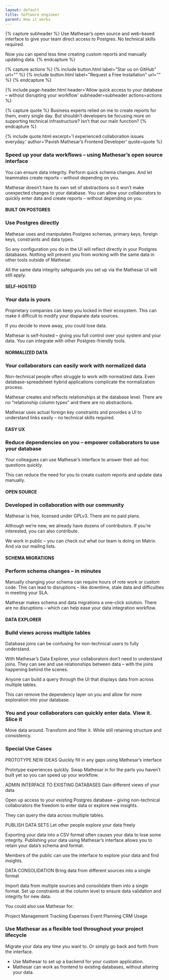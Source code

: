 ```yaml
---
layout: default
title: Software engineer
parent: How it works
---
```


{% capture subheader %}
Use Mathesar’s open source and web-based interface to give your team direct access to Postgres. No technical skills required.

Now you can spend less time creating custom reports and manually updating data.
{% endcapture %}

{% capture actions %}
{% include button.html label="Star us on GitHub" url="" %}
{% include button.html label="Request a Free Installation" url="" %}
{% endcapture %}

{% include page-header.html
header='Allow quick access to your database – without disrupting your workflow'
subheader=subheader
actions=actions
%}

{% capture quote %}
Business experts relied on me to create reports for them, every single day.
But shouldn’t developers be focusing more on supporting technical infrastructure? Isn’t that our main function?
{% endcapture %}

{%
include quote.html
excerpt='I experienced collaboration issues everyday.'
author='Pavish Mathesar’s Frontend Developer'
quote=quote
%}

### Speed up your data workflows – using Mathesar’s open source interface

You can ensure data integrity. Perform quick
schema changes. And let teammates create reports – without depending on you.

Mathesar doesn’t have its own set of abstractions so it won’t make unexpected changes to your database. You can allow your collaborators to quickly enter data and create reports – without depending on you.

#### BUILT ON POSTGRES

### Use Postgres directly

Mathesar uses and manipulates Postgres schemas, primary keys, foreign keys, constraints and data types.

So any configuration you do in the UI will reflect directly in your Postgres databases.
Nothing will prevent you from working with the same data in other tools outside of Mathesar.

All the same data integrity safeguards you set up via the Mathesar UI will still apply.

#### SELF-HOSTED

### Your data is yours

Proprietary companies can keep you locked in their ecosystem. This can make it difficult to modify your disparate data sources.

If you decide to move away, you could lose data.

Mathesar is self-hosted – giving you full control over your system and your data. You can integrate with other Postgres-friendly tools.

#### NORMALIZED DATA

### Your collaborators can easily work with normalized data

Non-technical people often struggle to work with normalized data. Even database-spreadsheet hybrid applications complicate the normalization process.

Mathesar creates and reflects relationships at the database level.  There are no “relationship column types” and there are no abstractions.

Mathesar uses actual foreign key constraints and provides a UI to understand links easily – no technical skills required.

#### EASY UX

### Reduce dependencies on you – empower collaborators to use your database

Your colleagues can use Mathesar’s interface to answer their ad-hoc questions quickly.

This can reduce the need for you to create custom reports and update data manually.

#### OPEN SOURCE

### Developed in collaboration with our community

Mathesar is free, licensed under GPLv3. There are no paid plans.

Although we’re new, we already have dozens of contributors. If you’re interested, you can also contribute.

We work in public – you can check out what our team is doing on Matrix. And via our mailing lists.

#### SCHEMA MIGRATIONS

### Perform schema changes – in minutes

Manually changing your schema can require hours of rote work or custom code.
This can lead to disruptions – like downtime, stale data and difficulties in meeting your SLA.

Mathesar makes schema and data migrations a one-click solution.
There are no disruptions – which can help ease your data integration workflow.

#### DATA EXPLORER

### Build views across multiple tables

Database joins can be confusing for non-technical users to fully understand.

With Mathesar’s Data Explorer, your collaborators don’t need to understand joins. They can see and use relationships between data – with the joins happening behind the scenes.

Anyone can build a query through the UI that displays data from across multiple tables.

This can remove the dependency layer on you and allow for more exploration into your database.

### You and your collaborators can quickly enter data. View it. Slice it

Move data around. Transform and filter it.
While still retaining structure and consistency.

### Special Use Cases

PROTOTYPE NEW IDEAS
Quickly fill in any gaps using Mathesar’s interface

Prototype experiences quickly. Swap Mathesar in for the parts you haven’t built yet so you can speed up your workflow.

ADMIN INTERFACE TO EXISTING DATABASES
Gain different views of your data

Open up access to your existing Postgres database – giving non-technical collaborators the freedom to enter data or explore new insights.

They can query the data across multiple tables.

PUBLISH DATA SETS
Let other people explore your data freely

Exporting your data into a CSV format often causes your data to lose some integrity.
Publishing your data using Mathesar’s interface allows you to retain your data’s schema and format.

Members of the public can use the interface to explore your data and find insights.

DATA CONSOLIDATION
Bring data from different sources into a single format

Import data from multiple sources and consolidate them into a single format.
Set up constraints at the column level to ensure data validation and integrity for new data.

You could also use Mathesar for:

Project Management
Tracking Expenses
Event
Planning
CRM
Usage

### Use Mathesar as a flexible tool throughout your project lifecycle

Migrate your data any time you want to. Or simply go back and forth from the interface.

- Use Mathesar to set up a backend for your custom application.
- Mathesar can work as frontend to existing databases, without altering your data.
